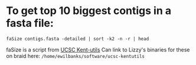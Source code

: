 
# To get top 10 biggest contigs in a fasta file:

`faSize contigs.fasta -detailed | sort -k2 -n -r | head`

faSize is a script from [UCSC Kent-utils](https://github.com/ucscGenomeBrowser/kent)
Can link to Lizzy's binaries for these on braid here: `/home/ewilbanks/software/ucsc-kentutils`


